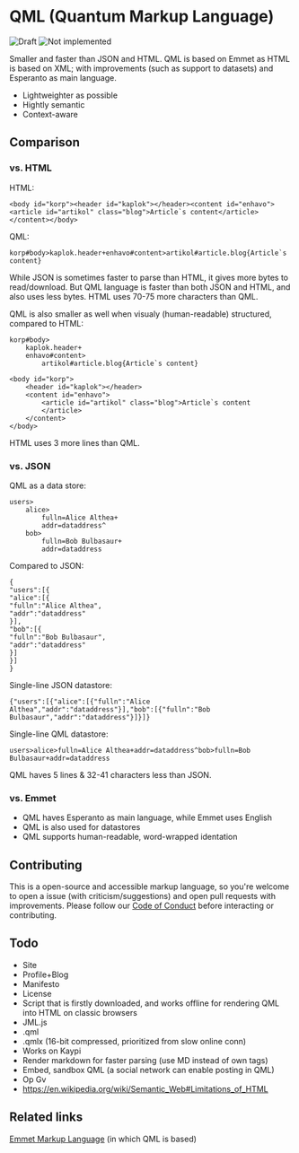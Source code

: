 # QML (Quantum Markup Language)

![Draft](https://img.shields.io/badge/Draft-In%20progress-yellow.svg) ![Not implemented](https://img.shields.io/badge/Status-Not%20implemented-red.svg)

Smaller and faster than JSON and HTML.
QML is based on Emmet as HTML is based on XML; with improvements (such as support to datasets) and Esperanto as main language.

- Lightweighter as possible
- Hightly semantic
- Context-aware

## Comparison

### vs. HTML

HTML:

```
<body id="korp"><header id="kaplok"></header><content id="enhavo"><article id="artikol" class="blog">Article`s content</article></content></body>
```

QML:

```
korp#body>kaplok.header+enhavo#content>artikol#article.blog{Article`s content}
```

While JSON is sometimes faster to parse than HTML, it gives more bytes to read/download.
But QML language is faster than both JSON and HTML, and also uses less bytes.
HTML uses 70-75 more characters than QML.

QML is also smaller as well when visualy (human-readable) structured, compared to HTML:

```
korp#body>
	kaplok.header+
	enhavo#content>
		artikol#article.blog{Article`s content}
```

```
<body id="korp">
	<header id="kaplok"></header>
	<content id="enhavo">
		<article id="artikol" class="blog">Article`s content
		</article>
	</content>
</body>
```

HTML uses 3 more lines than QML.

### vs. JSON

QML as a data store:
		
```
users>
	alice>
		fulln=Alice Althea+
		addr=dataddress^
	bob>
		fulln=Bob Bulbasaur+
		addr=dataddress
```

Compared to JSON:

```
{
"users":[{
"alice":[{
"fulln":"Alice Althea",
"addr":"dataddress"
}],
"bob":[{
"fulln":"Bob Bulbasaur",
"addr":"dataddress"
}]
}]
}
```

Single-line JSON datastore:

```
{"users":[{"alice":[{"fulln":"Alice Althea","addr":"dataddress"}],"bob":[{"fulln":"Bob Bulbasaur","addr":"dataddress"}]}]}
```

Single-line QML datastore:

```
users>alice>fulln=Alice Althea+addr=dataddress^bob>fulln=Bob Bulbasaur+addr=dataddress
```

QML haves 5 lines & 32-41 characters less than JSON.

### vs. Emmet

- QML haves Esperanto as main language, while Emmet uses English
- QML is also used for datastores
- QML supports human-readable, word-wrapped identation

## Contributing

This is a open-source and accessible markup language, so you're welcome to open a issue (with criticism/suggestions) and open pull requests with improvements.
Please follow our <a href="http://www.contributor-covenant.org/" target="_blank">Code of Conduct</a> before interacting or contributing.

## Todo

- Site
- Profile+Blog
- Manifesto
- License
- Script that is firstly downloaded, and works offline for rendering QML into HTML on classic browsers
- JML.js
- .qml
- .qmlx (16-bit compressed, prioritized from slow online conn)
- Works on Kaypi
- Render markdown for faster parsing (use MD instead of own tags)
- Embed, sandbox QML (a social network can enable posting in QML)
- Op Gv
- https://en.wikipedia.org/wiki/Semantic_Web#Limitations_of_HTML

## Related links

<a href="https://emmet.io/" target="_blank">Emmet Markup Language</a> (in which QML is based)